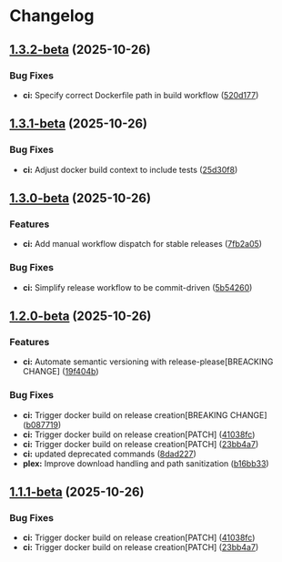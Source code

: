 # Changelog

## [1.3.2-beta](https://github.com/NyanCod3r/Plexify/compare/v1.3.1-beta...v1.3.2-beta) (2025-10-26)


### Bug Fixes

* **ci:** Specify correct Dockerfile path in build workflow ([520d177](https://github.com/NyanCod3r/Plexify/commit/520d1771a77944ad33fa7311758e52f02cb4a515))

## [1.3.1-beta](https://github.com/NyanCod3r/Plexify/compare/v1.3.0-beta...v1.3.1-beta) (2025-10-26)


### Bug Fixes

* **ci:** Adjust docker build context to include tests ([25d30f8](https://github.com/NyanCod3r/Plexify/commit/25d30f8db7ed844e83fe58f975b2cdb1d6d610b2))

## [1.3.0-beta](https://github.com/NyanCod3r/Plexify/compare/v1.2.0-beta...v1.3.0-beta) (2025-10-26)


### Features

* **ci:** Add manual workflow dispatch for stable releases ([7fb2a05](https://github.com/NyanCod3r/Plexify/commit/7fb2a05070d1467097402749d75d6639963a3611))


### Bug Fixes

* **ci:** Simplify release workflow to be commit-driven ([5b54260](https://github.com/NyanCod3r/Plexify/commit/5b542602508577509310fa86b1f832ddf4467c7e))

## [1.2.0-beta](https://github.com/NyanCod3r/Plexify/compare/v1.1.1-beta...v1.2.0-beta) (2025-10-26)


### Features

* **ci:** Automate semantic versioning with release-please[BREACKING CHANGE] ([19f404b](https://github.com/NyanCod3r/Plexify/commit/19f404b360eda179199c632652a5dccbb4bba68a))


### Bug Fixes

* **ci:** Trigger docker build on release creation[BREAKING CHANGE] ([b087719](https://github.com/NyanCod3r/Plexify/commit/b0877191da250056a4375f3015f06999aaa6073d))
* **ci:** Trigger docker build on release creation[PATCH] ([41038fc](https://github.com/NyanCod3r/Plexify/commit/41038fc45158aa234e3297b83c2ba15001c939ee))
* **ci:** Trigger docker build on release creation[PATCH] ([23bb4a7](https://github.com/NyanCod3r/Plexify/commit/23bb4a7948f447efdaed78ba0da3ae82c4340b8f))
* **ci:** updated deprecated commands ([8dad227](https://github.com/NyanCod3r/Plexify/commit/8dad227d5ec420e336fa3d187c1fc3adf69f0850))
* **plex:** Improve download handling and path sanitization ([b16bb33](https://github.com/NyanCod3r/Plexify/commit/b16bb33a86b2e37f63669c9fb8e457f07fdf5167))

## [1.1.1-beta](https://github.com/NyanCod3r/Plexify/compare/v1.1.0-beta...v1.1.1-beta) (2025-10-26)


### Bug Fixes

* **ci:** Trigger docker build on release creation[PATCH] ([41038fc](https://github.com/NyanCod3r/Plexify/commit/41038fc45158aa234e3297b83c2ba15001c939ee))
* **ci:** Trigger docker build on release creation[PATCH] ([23bb4a7](https://github.com/NyanCod3r/Plexify/commit/23bb4a7948f447efdaed78ba0da3ae82c4340b8f))
